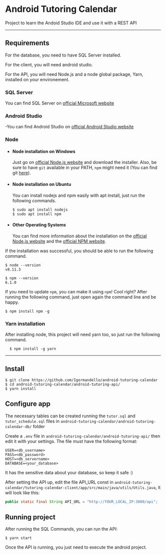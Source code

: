 # Android Tutoring Calendar

Project to learn the Andoid Studio IDE and use it with a REST API

---
## Requirements

For the database, you need to have SQL Server installed.

For the client, you will need android studio.

For the API, you will need Node.js and a node global package, Yarn, installed on your environement.

### SQL Server
  You can find SQL Server on [official Microsoft website](https://www.microsoft.com/en-us/sql-server/sql-server-downloads)

### Android Studio
  -You can find Android Studio on [official Android Studio website](https://developer.android.com/studio/)

### Node
- #### Node installation on Windows

  Just go on [official Node.js website](https://nodejs.org/) and download the installer.
Also, be sure to have `git` available in your PATH, `npm` might need it (You can find git [here](https://git-scm.com/)).

- #### Node installation on Ubuntu

  You can install nodejs and npm easily with apt install, just run the following commands.

      $ sudo apt install nodejs
      $ sudo apt install npm

- #### Other Operating Systems
  You can find more information about the installation on the [official Node.js website](https://nodejs.org/) and the [official NPM website](https://npmjs.org/).

If the installation was successful, you should be able to run the following command.

    $ node --version
    v8.11.3

    $ npm --version
    6.1.0

If you need to update `npm`, you can make it using `npm`! Cool right? After running the following command, just open again the command line and be happy.

    $ npm install npm -g

###
### Yarn installation
  After installing node, this project will need yarn too, so just run the following command.

      $ npm install -g yarn

---

## Install

    $ git clone https://github.com/Igormandello/android-tutoring-calendar
    $ cd android-tutoring-calendar/android-tutoring-api/
    $ yarn install

## Configure app

The necessary tables can be created running the `tutor.sql` and `tutor_schedule.sql` files in `android-tutoring-calendar/android-tutoring-calendar-db/` folder

Create a `.env` file in `android-tutoring-calendar/android-tutoring-api/` then edit it with your settings. The file must have the following format:

    USER=<db_username>
    PASS=<db_password>
    HOST=<db_servername>
    DATABASE=<your_database>

It has the sensitive data about your database, so keep it safe :)

After setting the API up, edit the file API_URL const in `android-tutoring-calendar/tutoring-calendar-client/app/src/main/java/utils/Utils.java`, it will look like this:

```java
public static final String API_URL = "http://YOUR_LOCAL_IP:3000/api";
```

## Running project

  After running the SQL Commands, you can run the API:

    $ yarn start

  Once the API is running, you just need to execute the android project.